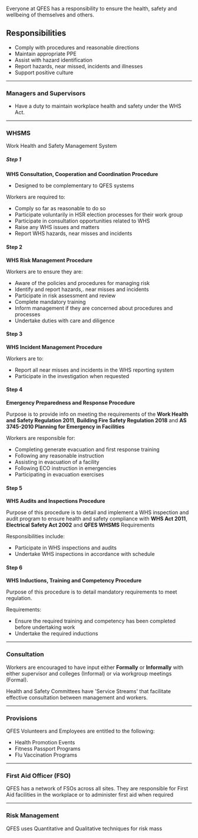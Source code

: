
Everyone at QFES has a responsibility to ensure the health, safety and wellbeing of themselves and others. 

## Responsibilities

- Comply with procedures and reasonable directions
- Maintain appropriate PPE
- Assist with hazard identification
- Report hazards, near missed, incidents and illnesses
- Support positive culture

---
### Managers and Supervisors

- Have a duty to maintain workplace health and safety under the WHS Act.

---
### WHSMS

Work Health and Safety Management System

##### Step 1

**WHS Consultation, Cooperation and Coordination Procedure**

- Designed to be complementary to QFES systems

Workers are required to:

- Comply so far as reasonable to do so
- Participate voluntarily in HSR election processes for their work group 
- Participate in consultation opportunities related to WHS
- Raise any WHS issues and matters
- Report WHS hazards, near misses and incidents 

#### Step 2

**WHS Risk Management Procedure**

Workers are to ensure they are:

- Aware of the policies and procedures for managing risk
- Identify and report hazards,. near misses and incidents
- Participate in risk assessment and review
- Complete mandatory training
- Inform management if they are concerned about procedures and processes
- Undertake duties with care and diligence

#### Step 3

**WHS Incident Management Procedure**

Workers are to:

- Report all near misses and incidents in the WHS reporting system
- Participate in the investigation when requested

#### Step 4

**Emergency Preparedness and Response Procedure**

Purpose is to provide info on meeting the requirements of the **Work Health and Safety Regulation 2011**, **Building Fire Safety Regulation 2018** and **AS 3745-2010 Planning for Emergency in Facilities**

Workers are responsible for:

- Completing generate evacuation and first response training
- Following any reasonable instruction
- Assisting in evacuation of a facility
- Following ECO instruction in emergencies
- Participating in evacuation exercises

#### Step 5

**WHS Audits and Inspections Procedure**

Purpose of this procedure is to detail and implement a WHS inspection and audit program to ensure health and safety compliance with **WHS Act 2011**, **Electrical Safety Act 2002** and **QFES WHSMS** Requirements

Responsibilities include:

- Participate in WHS inspections and audits
- Undertake WHS inspections in accordance with schedule

#### Step 6

**WHS Inductions, Training and Competency Procedure**

Purpose of this procedure is to detail mandatory requirements to meet regulation.

Requirements:

- Ensure the required training and competency has been completed before undertaking work
- Undertake the required inductions

---

### Consultation

Workers are encouraged to have input either **Formally** or **Informally** with either supervisor and colleges (Informal) or via workgroup meetings (Formal).

Health and Safety Committees have 'Service Streams' that facilitate effective consultation between management and workers.

---

### Provisions

QFES Volunteers and Employees are entitled to the following:

- Health Promotion Events
- Fitness Passport Programs
- Flu Vaccination Programs

---

### First Aid Officer (FSO)

QFES has a network of FSOs across all sites. They are responsible for First Aid facilities in the workplace or to administer first aid when required

----

### Risk Management

QFES uses Quantitative and Qualitative techniques for risk mass
